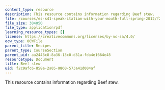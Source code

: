 ```yaml
---
content_type: resource
description: This resource contains information regarding Beef stew.
file: /courses/es-s41-speak-italian-with-your-mouth-full-spring-2012/f2c9afc6858e2a050860573a41d004af_MITES_S41S12_recipe_6b.pdf
file_size: 304050
file_type: application/pdf
learning_resource_types: []
license: https://creativecommons.org/licenses/by-nc-sa/4.0/
ocw_type: OCWFile
parent_title: Recipes
parent_type: CourseSection
parent_uid: aa2443c8-8a36-13c0-d31a-fda4e1664e48
resourcetype: Document
title: Beef stew
uid: f2c9afc6-858e-2a05-0860-573a41d004af
---
```

This resource contains information regarding Beef stew.
